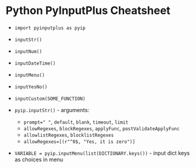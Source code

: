 # Python PyInputPlus Cheatsheet

- `import pyinputplus as pyip`

- `inputStr()`
- `inputNum()`
- `inputDateTime()`
- `inputMenu()`
- `inputYesNo()`
- `inputCustom(SOME_FUNCTION)`

- `pyip.inputStr()` - arguments:
	- `prompt=" "`, `default`, `blank`, `timeout`, `limit`
	- `allowRegexes`, `blockRegexes`, `applyFunc`, `postValidateApplyFunc`
	- `allowlistRegexes`, `blocklistRegexes`
	- `allowRegexes=[(r"^0$, "Yes, it is zero")]`

- `VARIABLE = pyip.inputMenu(list(DICTIONARY.keys())` - input dict keys as choices in menu